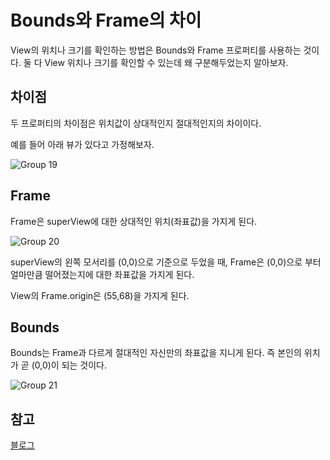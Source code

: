 # Bounds와 Frame의 차이

View의 위치나 크기를 확인하는 방법은 Bounds와 Frame 프로퍼티를 사용하는 것이다.
둘 다 View 위치나 크기를 확인할 수 있는데 왜 구분해두었는지 알아보자.

## 차이점
두 프로퍼티의 차이점은 위치값이 상대적인지 절대적인지의 차이이다.

예를 들어 아래 뷰가 있다고 가정해보자.

![Group 19](https://github.com/DONOTINTO/Document/assets/123792519/03944f2d-ef6d-4cf2-8b7f-a61a314fa55d)

## Frame

Frame은 superView에 대한 상대적인 위치(좌표값)을 가지게 된다.

![Group 20](https://github.com/DONOTINTO/Document/assets/123792519/09d3ead2-5174-4cb8-b493-30f6ab5d4ca0)

superView의 왼쪽 모서리를 (0,0)으로 기준으로 두었을 때, Frame은 (0,0)으로 부터 얼마만큼 떨어졌는지에 대한 좌표값을 가지게 된다.

View의 Frame.origin은 (55,68)을 가지게 된다.

## Bounds

Bounds는 Frame과 다르게 절대적인 자신만의 좌표값을 지니게 된다.
즉 본인의 위치가 곧 (0,0)이 되는 것이다.

![Group 21](https://github.com/DONOTINTO/Document/assets/123792519/4e5019d5-5ab7-418e-ae2c-fd2970ff945a)

## 참고
[블로그](https://zeddios.tistory.com/203)